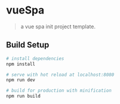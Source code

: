 # vueSpa

> a vue spa init project template.

## Build Setup

``` bash
# install dependencies
npm install

# serve with hot reload at localhost:8080
npm run dev

# build for production with minification
npm run build

